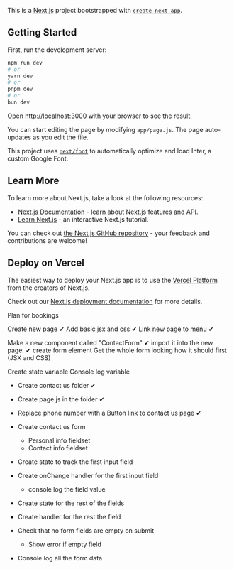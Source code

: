 This is a [Next.js](https://nextjs.org/) project bootstrapped with [`create-next-app`](https://github.com/vercel/next.js/tree/canary/packages/create-next-app).

## Getting Started

First, run the development server:

```bash
npm run dev
# or
yarn dev
# or
pnpm dev
# or
bun dev
```

Open [http://localhost:3000](http://localhost:3000) with your browser to see the result.

You can start editing the page by modifying `app/page.js`. The page auto-updates as you edit the file.

This project uses [`next/font`](https://nextjs.org/docs/basic-features/font-optimization) to automatically optimize and load Inter, a custom Google Font.

## Learn More

To learn more about Next.js, take a look at the following resources:

- [Next.js Documentation](https://nextjs.org/docs) - learn about Next.js features and API.
- [Learn Next.js](https://nextjs.org/learn) - an interactive Next.js tutorial.

You can check out [the Next.js GitHub repository](https://github.com/vercel/next.js/) - your feedback and contributions are welcome!

## Deploy on Vercel

The easiest way to deploy your Next.js app is to use the [Vercel Platform](https://vercel.com/new?utm_medium=default-template&filter=next.js&utm_source=create-next-app&utm_campaign=create-next-app-readme) from the creators of Next.js.

Check out our [Next.js deployment documentation](https://nextjs.org/docs/deployment) for more details.


Plan for bookings

Create new page ✔
Add basic jsx and css ✔
Link new page to menu ✔

Make a new component called "ContactForm" ✔
import it into the new page. ✔
create form element 
Get the whole form looking how it should first (JSX and CSS)

Create state variable
Console log variable

- Create contact us folder ✔
- Create page.js in the folder ✔
- Replace phone number with a Button link to contact us page ✔
- Create contact us form
  - Personal info fieldset
  - Contact info fieldset
  
- Create state to track the first input field
- Create onChange handler for the first input field
  - console log the field value
- Create state for the rest of the fields
- Create handler for the rest the field
- Check that no form fields are empty on submit
  - Show error if empty field
- Console.log all the form data